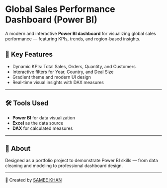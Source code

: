 # Global Sales Performance Dashboard (Power BI)

A modern and interactive **Power BI dashboard** for visualizing global sales performance — featuring KPIs, trends, and region-based insights.

## 🧠 Key Features
- Dynamic KPIs: Total Sales, Orders, Quantity, and Customers  
- Interactive filters for Year, Country, and Deal Size  
- Gradient theme and modern UI design  
- Real-time visual insights with DAX measures  

---

## 🛠️ Tools Used
- **Power BI** for data visualization  
- **Excel** as the data source  
- **DAX** for calculated measures  

---

## 📄 About
Designed as a portfolio project to demonstrate Power BI skills — from data cleaning and modeling to professional dashboard design.

---

👤 Created by [SAMEE KHAN ]()
